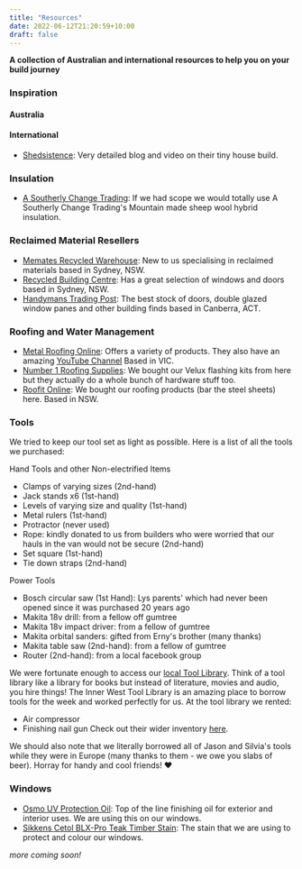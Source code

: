 ```yaml
---
title: "Resources"
date: 2022-06-12T21:20:59+10:00
draft: false
---
```


**A collection of Australian and international resources to help you on your build journey**

### Inspiration
#### Australia

#### International
- [Shedsistence](https://shedsistence.com/): Very detailed blog and video on their tiny house build.

### Insulation
- [A Southerly Change Trading](https://www.asoutherlychangetrading.com/): If we had scope we would totally use A Southerly Change Trading's Mountain made sheep wool hybrid insulation. 

### Reclaimed Material Resellers
- [Memates Recycled Warehouse](https://mematesrecycledwarehouse.com.au/): New to us specialising in reclaimed materials based in Sydney, NSW.
- [Recycled Building Centre](https://www.recycledbuildingcentre.com.au/): Has a great selection of windows and doors based in Sydney, NSW.
- [Handymans Trading Post](https://www.recycledbuildingcentre.com.au/): The best stock of doors, double glazed window panes and other building finds based in Canberra, ACT.

### Roofing and Water Management 
- [Metal Roofing Online](https://www.metalroofingonline.com.au/): Offers a variety of products. They also have an amazing [YouTube Channel](https://www.youtube.com/c/MetalRoofingOnline) Based in VIC.
- [Number 1 Roofing Supplies](https://www.no1roofing.com.au/narrabeen-nsw-no1-roofing-and-building-supplies/): We bought our Velux flashing kits from here but they actually do a whole bunch of hardware stuff too.
- [Roofit Online](https://roofit.online/): We bought our roofing products (bar the steel sheets) here. Based in NSW.

### Tools
We tried to keep our tool set as light as possible.  Here is a list of all the tools we purchased:

Hand Tools and other Non-electrified Items
- Clamps of varying sizes (2nd-hand)
- Jack stands x6 (1st-hand)
- Levels of varying size and quality (1st-hand)
- Metal rulers (1st-hand)
- Protractor (never used)
- Rope: kindly donated to us from builders who were worried that our hauls in the van would not be secure (2nd-hand)
- Set square (1st-hand)
- Tie down straps (2nd-hand)

Power Tools
- Bosch circular saw (1st Hand): Lys parents' which had never been opened since it was purchased 20 years ago
- Makita 18v drill: from a fellow off gumtree
- Makita 18v impact driver: from a fellow of gumtree
- Makita orbital sanders: gifted from Erny's brother (many thanks)
- Makita table saw (2nd-hand): from a fellow of gumtree
- Router (2nd-hand): from a local facebook group

We were fortunate enough to access our [local Tool Library](http://www.innerwesttoollibrary.com.au/). Think of a tool library like a library for books but instead of literature, movies and audio, you hire things! The Inner West Tool Library is an amazing place to borrow tools for the week and worked perfectly for us. At the tool library we rented:
- Air compressor
- Finishing nail gun
Check out their wider inventory [here](https://innerwesttoollibrary.myturn.com/library/).


We should also note that we literally borrowed all of Jason and Silvia's tools while they were in Europe (many thanks to them - we owe you slabs of beer). Horray for handy and cool friends! ❤️


### Windows
- [Osmo UV Protection Oil](https://www.osmoaustralia.com.au/): Top of the line finishing oil for exterior and interior uses. We are using this on our windows.
- [Sikkens Cetol BLX-Pro Teak Timber Stain](https://www.crommelin.com.au/product/cetol-blx-pro/): The stain that we are using to protect and colour our windows.


*more coming soon!*